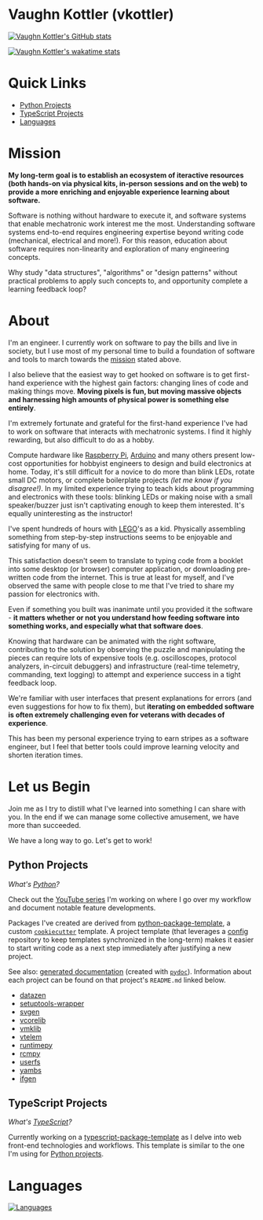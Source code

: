 <!--
    =====================================
    generator=datazen
    version=3.1.2
    hash=cc05b5988d153b9cfd4883ad3213d9c8
    =====================================
-->

# Vaughn Kottler (vkottler)

[![Vaughn Kottler's GitHub stats](https://github-readme-stats.vercel.app/api?username=vkottler&show_icons=true&theme=github_dark&hide_title=true)](https://github.com/anuraghazra/github-readme-stats)

[![Vaughn Kottler's wakatime stats](https://github-readme-stats.vercel.app/api/wakatime?username=vkottler&theme=github_dark&layout=compact)](https://github.com/anuraghazra/github-readme-stats)

# Quick Links

* [Python Projects](#python-projects)
* [TypeScript Projects](#typescript-projects)
* [Languages](#languages)

# Mission

**My long-term goal is to establish an ecosystem of iteractive
resources (both hands-on via physical kits, in-person sessions and on the web)
to provide a more enriching and enjoyable experience learning about software.**

Software is nothing without hardware to execute it, and software systems that
enable mechatronic work interest me the most. Understanding software systems
end-to-end requires engineering expertise beyond writing code (mechanical,
electrical and more!). For this reason, education about software
requires non-linearity and exploration of many engineering concepts.

Why study "data structures", "algorithms" or "design patterns" without
practical problems to apply such concepts to, and opportunity complete a
learning feedback loop?

# About

I'm an engineer. I currently work on software to pay the bills and live in
society, but I use most of my personal time to build a foundation of software
and tools to march towards the [mission](#mission) stated above.

I also believe that the easiest way to get hooked on software is to get
first-hand experience with the highest gain factors: changing lines of code
and making things move. **Moving pixels is fun, but moving massive objects and
harnessing high amounts of physical power is something else entirely**.

I'm extremely fortunate and grateful for the first-hand experience I've had
to work on software that interacts with mechatronic systems. I find it highly
rewarding, but also difficult to do as a hobby.

Compute hardware like [Raspberry Pi](https://www.raspberrypi.com/),
[Arduino](https://www.raspberrypi.com/) and many others present low-cost
opportunities for hobbyist engineers to design and build electronics at home.
Today, it's still difficult for a novice to do more than blink LEDs, rotate
small DC motors, or complete boilerplate projects *(let me know if you
disagree!)*. In my limited experience trying to teach kids about programming
and electronics with these tools: blinking LEDs or making noise with a small
speaker/buzzer just isn't captivating enough to keep them interested. It's
equally uninteresting as the instructor!

I've spent hundreds of hours with [LEGO](https://www.lego.com/en-us)'s as a
kid. Physically assembling something from step-by-step instructions seems to be
enjoyable and satisfying for many of us.

This satisfaction doesn't seem to translate to typing code from a booklet into
some desktop (or browser) computer application, or downloading pre-written code
from the internet. This is true at least for myself, and I've observed the same
with people close to me that I've tried to share my passion for electronics
with.

Even if something you built was inanimate until you provided it the software -
**it matters whether or not you understand how feeding software into something
works, and especially what that software does**.

Knowing that hardware can be animated with the right software, contributing to
the solution by observing the puzzle and manipulating the pieces can require
lots of expensive tools (e.g. oscilloscopes, protocol analyzers, in-circuit
debuggers) and infrastructure (real-time telemetry, commanding, text logging)
to attempt and experience success in a tight feedback loop.

We're familiar with user interfaces that present explanations for errors (and
even suggestions for how to fix them), but **iterating on embedded software is
often extremely challenging even for veterans with decades of experience**.

This has been my personal experience trying to earn stripes as a software
engineer, but I feel that better tools could improve learning velocity and
shorten iteration times.

# Let us Begin

Join me as I try to distill what I've learned into something I can share with
you. In the end if we can manage some collective amusement, we have more
than succeeded.

We have a long way to go. Let's get to work!

## Python Projects

*What's [Python](https://www.python.org/)?*

Check out the
[YouTube series](https://www.youtube.com/playlist?list=PLTPrK33wiSsn76rMdJ7IVA1tWTcdWX0Fy)
I'm working on where I go over my workflow and document notable feature
developments.

Packages I've created are derived from
[python-package-template](https://github.com/vkottler/python-package-template),
a custom [`cookiecutter`](https://cookiecutter.readthedocs.io/en/stable/) template.
A project template (that leverages a
[config](https://github.com/vkottler/config) repository to keep templates
synchronized in the long-term) makes it easier to start writing code as a next
step immediately after justifying a new project.

See also: [generated documentation](https://vkottler.github.io/python/pydoc/)
(created with [`pydoc`](https://docs.python.org/3/library/pydoc.html)).
Information about each project can be found on that project's `README.md`
linked below.

* [datazen](https://github.com/vkottler/datazen)
* [setuptools-wrapper](https://github.com/vkottler/setuptools-wrapper)
* [svgen](https://github.com/vkottler/svgen)
* [vcorelib](https://github.com/vkottler/vcorelib)
* [vmklib](https://github.com/vkottler/vmklib)
* [vtelem](https://github.com/vkottler/vtelem)
* [runtimepy](https://github.com/vkottler/runtimepy)
* [rcmpy](https://github.com/vkottler/rcmpy)
* [userfs](https://github.com/vkottler/userfs)
* [yambs](https://github.com/vkottler/yambs)
* [ifgen](https://github.com/vkottler/ifgen)

## TypeScript Projects

*What's [TypeScript](https://www.typescriptlang.org/)?*

Currently working on a
[typescript-package-template](https://github.com/vkottler/typescript-package-template)
as I delve into web front-end technologies and workflows. This template is
similar to the one I'm using for [Python projects](#python-projects).

# Languages

[![Languages](https://github-readme-stats.vercel.app/api/top-langs/?username=vkottler&theme=github_dark&hide=HTML,Eagle&exclude_repo=senior-design,diymore-stm32f407&langs_count=16&layout=donut)](https://github.com/anuraghazra/github-readme-stats)
